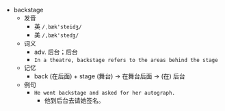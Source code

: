 - backstage
  - 发音
    - 英 `/ˌbæk'steidʒ/`
    - 美 `/,bæk'stedʒ/`
  - 词义
    - adv. 后台；后台
    - `In a theatre, backstage refers to the areas behind the stage`
  - 记忆
    - back (在后面) + stage (舞台) → 在舞台后面 → (在) 后台
  - 例句
    - `He went backstage and asked for her autograph.`
      - 他到后台去请她签名。

